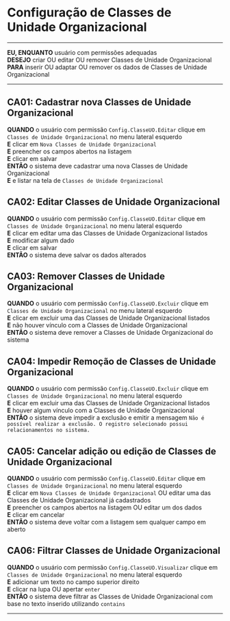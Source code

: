 # Configuração de Classes de Unidade Organizacional

---

**EU, ENQUANTO** usuário com permissões adequadas\
**DESEJO** criar OU editar OU remover Classes de Unidade Organizacional\
**PARA** inserir OU adaptar OU remover os dados de Classes de Unidade Organizacional

---

## CA01: Cadastrar nova Classes de Unidade Organizacional

**QUANDO** o usuário com permissão `Config.ClasseUO.Editar` clique em `Classes de Unidade Organizacional` no menu lateral esquerdo\
**E** clicar em `Nova Classes de Unidade Organizacional`\
**E** preencher os campos abertos na listagem\
**E** clicar em salvar\
**ENTÃO** o sistema deve cadastrar uma nova Classes de Unidade Organizacional\
**E** e listar na tela de `Classes de Unidade Organizacional`

## CA02: Editar Classes de Unidade Organizacional

**QUANDO** o usuário com permissão `Config.ClasseUO.Editar` clique em `Classes de Unidade Organizacional` no menu lateral esquerdo\
**E** clicar em editar uma das Classes de Unidade Organizacional listados\
**E** modificar algum dado\
**E** clicar em salvar\
**ENTÃO** o sistema deve salvar os dados alterados

## CA03: Remover Classes de Unidade Organizacional

**QUANDO** o usuário com permissão `Config.ClasseUO.Excluir` clique em `Classes de Unidade Organizacional` no menu lateral esquerdo\
**E** clicar em excluir uma das Classes de Unidade Organizacional listados\
**E** não houver vínculo com a Classes de Unidade Organizacional\
**ENTÃO** o sistema deve remover a Classes de Unidade Organizacional do sistema

## CA04: Impedir Remoção de Classes de Unidade Organizacional

**QUANDO** o usuário com permissão `Config.ClasseUO.Excluir` clique em `Classes de Unidade Organizacional` no menu lateral esquerdo\
**E** clicar em excluir uma das Classes de Unidade Organizacional listados\
**E** houver algum vínculo com a Classes de Unidade Organizacional\
**ENTÃO** o sistema deve impedir a exclusão e emitir a mensagem `Não é possível realizar a exclusão. O registro selecionado possui relacionamentos no sistema.`

## CA05: Cancelar adição ou edição de Classes de Unidade Organizacional

**QUANDO** o usuário com permissão `Config.ClasseUO.Editar` clique em `Classes de Unidade Organizacional` no menu lateral esquerdo\
**E** clicar em `Nova Classes de Unidade Organizacional`
OU editar uma das Classes de Unidade Organizacional já cadastrados\
**E** preencher os campos abertos na listagem OU editar um dos dados\
**E** clicar em cancelar\
**ENTÃO** o sistema deve voltar com a listagem sem qualquer campo em aberto

## CA06: Filtrar Classes de Unidade Organizacional

**QUANDO** o usuário com permissão `Config.ClasseUO.Visualizar` clique em `Classes de Unidade Organizacional` no menu lateral esquerdo\
**E** adicionar um texto no campo superior direito\
**E** clicar na lupa OU apertar `enter`\
**ENTÃO** o sistema deve filtrar as Classes de Unidade Organizacional com base no texto inserido utilizando `contains`

---
